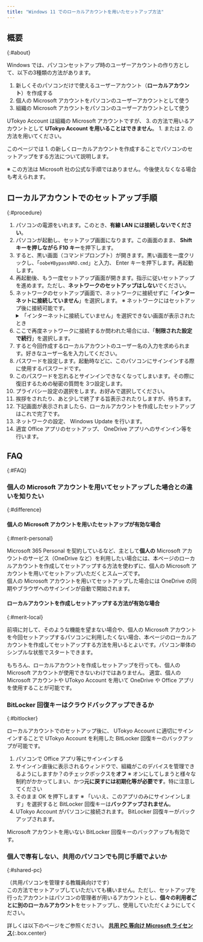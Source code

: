```yaml
---
title: "Windows 11 でのローカルアカウントを用いたセットアップ方法"
---
```


## 概要
{:#about}

Windows では、パソコンセットアップ時のユーザーアカウントの作り方として、以下の3種類の方法があります。

1. 新しくそのパソコンだけで使えるユーザーアカウント（**ローカルアカウント**）を作成する
2. 個人の Microsoft アカウントをパソコンのユーザーアカウントとして使う
3. 組織の Microsoft アカウントをパソコンのユーザーアカウントとして使う

UTokyo Account は組織の Microsoft アカウントですが、 3. の方法で用いるアカウントとして **UTokyo Account を用いることはできません**。 1. または 2. の方法を用いてください。

このページでは 1. の新しくローカルアカウントを作成することでパソコンのセットアップをする方法について説明します。

※ この方法は Microsoft 社の公式な手順ではありません。今後使えなくなる場合も考えられます。

## ローカルアカウントでのセットアップ手順
{:#procedure}

1. パソコンの電源をいれます。このとき、**有線 LAN には接続しないでください**。
1. パソコンが起動し、セットアップ画面になります。この画面のまま、 **Shift キーを押しながら F10 キー**を押下します。
1. すると、黒い画面（コマンドプロンプト）が開きます。黒い画面を一度クリックし、「`oobe¥BypassNRO.cmd`」と入力、 Enter キーを押下します。再起動します。
1. 再起動後、もう一度セットアップ画面が開きます。指示に従いセットアップを進めます。ただし、**ネットワークのセットアップはしない**でください。
1. ネットワークのセットアップ画面で、ネットワークに接続せずに「**インターネットに接続していません**」を選択します。
   ※ ネットワークにはセットアップ後に接続可能です。
    <details>
      <summary>「インターネットに接続していません」を選択できない画面が表示されたとき</summary>
      **Shift キーを押しながら F10 キー**を押下し、手順 3. に戻ってください
    </details>
1. ここで再度ネットワークに接続するか問われた場合には、「**制限された設定で続行**」を選択します。
1. すると今回作成するローカルアカウントのユーザー名の入力を求められます。好きなユーザー名を入力してください。
1. パスワードを設定します。起動時などに、このパソコンにサインインする際に使用するパスワードです。
1. このパスワードを忘れるとサインインできなくなってしまいます。その際に復旧するための秘密の質問を 3つ設定します。
1. プライバシー設定の選択をします。お好みで選択してください。
1. 挨拶をされたり、あと少しで終了する旨表示されたりしますが、待ちます。
1. 下記画面が表示されましたら、ローカルアカウントを作成したセットアップはこれで完了です。
1. ネットワークの設定、 Windows Update を行います。
1. 適宜 Office アプリのセットアップ、 OneDrive アプリへのサインイン等を行います。

## FAQ
{:#FAQ}

### 個人の Microsoft アカウントを用いてセットアップした場合との違いを知りたい
{:#difference}

#### 個人の Microsoft アカウントを用いたセットアップが有効な場合
{:#merit-personal}

Microsoft 365 Personal を契約しているなど、主として**個人の** Microsoft アカウントのサービス（OneDrive など）を利用したい場合には、本ページのローカルアカウントを作成してセットアップする方法を使わずに、個人の Microsoft アカウントを用いてセットアップいただくとスムーズです。<br>
個人の Microsoft アカウントを用いてセットアップした場合には OneDrive の同期やブラウザへのサインインが自動で開始されます。

#### ローカルアカウントを作成しセットアップする方法が有効な場合
{:#merit-local}

前項に対して、そのような機能を望まない場合や、個人の Microsoft アカウントを今回セットアップするパソコンに利用したくない場合、本ページのローカルアカウントを作成してセットアップする方法を用いるとよいです。パソコン単体のシンプルな状態でスタートできます。

もちろん、ローカルアカウントを作成しセットアップを行っても、個人の Microsoft アカウントが使用できないわけではありません。
適宜、個人の Microsoft アカウントや UTokyo Account を用いて OneDrive や Office アプリを使用することが可能です。

### BitLocker 回復キーはクラウドバックアップできるか
{:#bitlocker}

ローカルアカウントでのセットアップ後に、 UTokyo Account に適切にサインインすることで UTokyo Account を利用した BitLocker 回復キーのバックアップが可能です。

1. パソコンで Office アプリ等にサインインする
1. サインイン直後に表示されるウィンドウで、組織がこのデバイスを管理できるようにしますか？のチェックボックスを**オフ**
   ※ オンにしてしまうと様々な制約がかかってしまい、かつ**元に戻すには初期化等が必要です**。特に注意してください
1. そのまま OK を押下します
   ※ 「いいえ、このアプリのみにサインインします」を選択すると BitLocker 回復キーは**バックアップされません**。
1. UTokyo Account がパソコンに接続されます。 BitLocker 回復キーがバックアップされます。

Microsoft アカウントを用いない BitLocker 回復キーのバックアップも有効です。

### 個人で専有しない、共用のパソコンでも同じ手順でよいか
{:#shared-pc}

（共用パソコンを管理する教職員向けです）<br>
この方法でセットアップしていただいても構いません。ただし、セットアップを行ったアカウントはパソコンの管理者が用いるアカウントとし、**個々の利用者ごとに別のローカルアカウント**をセットアップし、使用していただくようにしてください。

詳しくは以下のページをご参照ください。
**[共用 PC 等向け Microsoft ライセンス](https://univtokyo.sharepoint.com/sites/utokyoaccount/SitePages/Microsoft-license-for-shared-PC.aspx)**{:.box.center}
